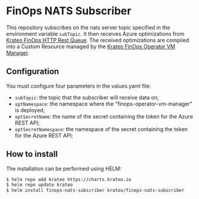 # FinOps NATS Subscriber
This repository subscribes on the nats server topic specified in the environment variable `subTopic`. It then receives Azure optimizations from [Krateo FinOps HTTP Rest Queue](https://github.com/krateoplatformops/finops-http-rest-queue). The received optimizations are compiled into a Custom Resource managed by the [Krateo FinOps Operator VM Manager](https://github.com/krateoplatformops/finops-operator-vm-manager).

## Configuration
You must configure four parameters in the values.yaml file:
 - `subTopic`: the topic that the subscriber will receive data on;
 - `optNamespace`: the namespace where the "finops-operator-vm-manager" is deployed;
 - `optSecretName`: the name of the secret containing the token for the Azure REST API;
 - `optSecretNamespace`: the namespace of the secret containing the token for the Azure REST API;

## How to install
The installation can be performed using HELM:
```sh
$ helm repo add krateo https://charts.krateo.io
$ helm repo update krateo
$ helm install finops-nats-subscriber krateo/finops-nats-subscriber
```